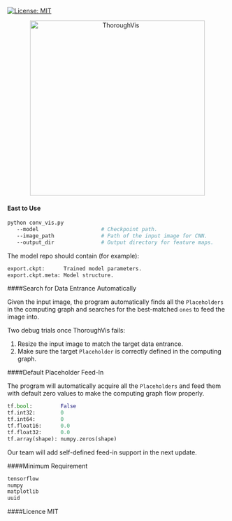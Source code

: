 [![License: MIT](https://img.shields.io/badge/License-MIT-yellow.svg)](https://opensource.org/licenses/MIT)

<div align=center><img alt="ThoroughVis" width="400" src="https://raw.githubusercontent.com/ThoroughImages/ThoroughVis/master/resources/ThoroughVis.png"/></div>

#### East to Use

```bash
python conv_vis.py            
   --model                    # Checkpoint path.
   --image_path               # Path of the input image for CNN.
   --output_dir               # Output directory for feature maps. 
```

The model repo should contain (for example):

```bash
export.ckpt:      Trained model parameters.
export.ckpt.meta: Model structure.
```
####Search for Data Entrance Automatically

Given the input image, the program automatically finds all the `Placeholders` in the computing graph and searches for the best-matched `ones` to feed the image into.

Two debug trials once ThoroughVis fails:
1. Resize the input image to match the target data entrance.
2. Make sure the target `Placeholder` is correctly defined in the computing graph.

####Default Placeholder Feed-In

The program will automatically acquire all the `Placeholders` and feed them with default zero values to make the computing graph flow properly.

```python
tf.bool:         False
tf.int32:        0
tf.int64:        0
tf.float16:      0.0
tf.float32:      0.0
tf.array(shape): numpy.zeros(shape)
```

Our team will add self-defined feed-in support in the next update.

####Minimum Requirement
```bash
tensorflow
numpy 
matplotlib
uuid
```

####Licence
MIT
